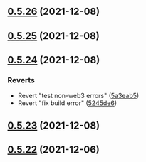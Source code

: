## [0.5.26](https://github.com/vegaprotocol/token-frontend/compare/0.5.25...0.5.26) (2021-12-08)



## [0.5.25](https://github.com/vegaprotocol/token-frontend/compare/0.5.24...0.5.25) (2021-12-08)



## [0.5.24](https://github.com/vegaprotocol/token-frontend/compare/0.5.23...0.5.24) (2021-12-08)


### Reverts

* Revert "test non-web3 errors" ([5a3eab5](https://github.com/vegaprotocol/token-frontend/commit/5a3eab5e8bed1fa29811209e42e3dbcaa3c9241c))
* Revert "fix build error" ([5245de6](https://github.com/vegaprotocol/token-frontend/commit/5245de6e4c0aadbbb8e4ec6419447c3b3a62925e))



## [0.5.23](https://github.com/vegaprotocol/token-frontend/compare/0.5.22...0.5.23) (2021-12-08)



## [0.5.22](https://github.com/vegaprotocol/token-frontend/compare/0.5.21...0.5.22) (2021-12-06)



